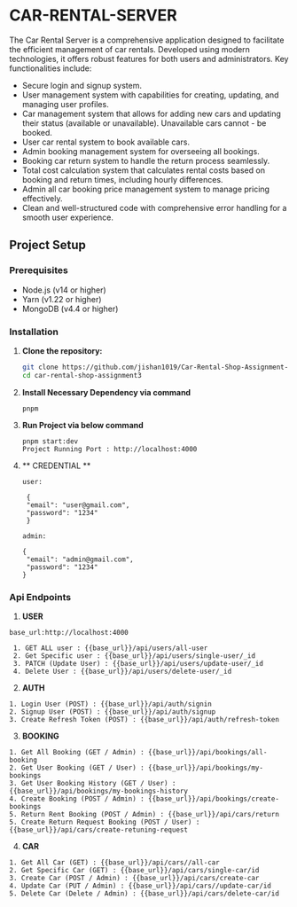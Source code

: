 # CAR-RENTAL-SERVER

The Car Rental Server is a comprehensive application designed to facilitate the efficient management of car rentals. Developed using modern technologies, it offers robust features for both users and administrators. Key functionalities include:

- Secure login and signup system.
- User management system with capabilities for creating, updating, and managing user profiles.
- Car management system that allows for adding new cars and updating their status (available or unavailable). Unavailable cars cannot - be booked.
- User car rental system to book available cars.
- Admin booking management system for overseeing all bookings.
- Booking car return system to handle the return process seamlessly.
- Total cost calculation system that calculates rental costs based on booking and return times, including hourly differences.
- Admin all car booking price management system to manage pricing effectively.
- Clean and well-structured code with comprehensive error handling for a smooth user experience.

## Project Setup

### Prerequisites

- Node.js (v14 or higher)
- Yarn (v1.22 or higher)
- MongoDB (v4.4 or higher)

### Installation

1. **Clone the repository:**

   ```sh
   git clone https://github.com/jishan1019/Car-Rental-Shop-Assignment-3.git
   cd car-rental-shop-assignment3
   ```

2. **Install Necessary Dependency via command**

   ```
   pnpm
   ```

3. **Run Project via below command**

   ```
   pnpm start:dev
   Project Running Port : http://localhost:4000
   ```

4. ** CREDENTIAL **

   ```
   user:

    {
    "email": "user@gmail.com",
    "password": "1234"
    }

   admin:

   {
    "email": "admin@gmail.com",
    "password": "1234"
   }

   ```

### Api Endpoints

1. **USER**

```
base_url:http://localhost:4000

 1. GET ALL user : {{base_url}}/api/users/all-user
 2. Get Specific user : {{base_url}}/api/users/single-user/_id
 3. PATCH (Update User) : {{base_url}}/api/users/update-user/_id
 4. Delete User : {{base_url}}/api/users/delete-user/_id
```

2.  **AUTH**

```
1. Login User (POST) : {{base_url}}/api/auth/signin
2. Signup User (POST) : {{base_url}}/api/auth/signup
3. Create Refresh Token (POST) : {{base_url}}/api/auth/refresh-token

```

3.  **BOOKING**

```
1. Get All Booking (GET / Admin) : {{base_url}}/api/bookings/all-booking
2. Get User Booking (GET / User) : {{base_url}}/api/bookings/my-bookings
3. Get User Booking History (GET / User) : {{base_url}}/api/bookings/my-bookings-history
4. Create Booking (POST / Admin) : {{base_url}}/api/bookings/create-bookings
5. Return Rent Booking (POST / Admin) : {{base_url}}/api/cars/return
5. Create Return Request Booking (POST / User) : {{base_url}}/api/cars/create-retuning-request

```

4.  **CAR**

```
1. Get All Car (GET) : {{base_url}}/api/cars//all-car
2. Get Specific Car (GET) : {{base_url}}/api/cars/single-car/id
3. Create Car (POST / Admin) : {{base_url}}/api/cars/create-car
4. Update Car (PUT / Admin) : {{base_url}}/api/cars//update-car/id
5. Delete Car (Delete / Admin) : {{base_url}}/api/cars/delete-car/id


```
